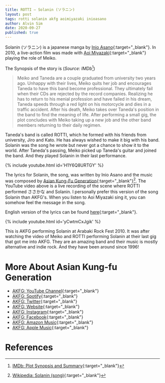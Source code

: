 ```yaml
---
title: ROTTI — Solanin (ソラニン)
layout: post
tags: rotti solanin akfg aoimiyazaki inioasano
author: Alvin Sim
date: 2020-09-27
published: true
---
```


Solanin (ソラニン) is a japanese manga by [Inio Asano](https://en.wikipedia.org/wiki/Inio_Asano){:target="_blank"}. In 2010, a live-action film was made with [Aoi Miyazaki](https://en.wikipedia.org/wiki/Aoi_Miyazaki){:target="_blank"} playing the role of Meiko.

The Synopsis of the story is (_Source: IMDb_[^1])

> Meiko and Taneda are a couple graduated from university two years ago. Unhappy with their lives, Meiko quits her job and encourages Taneda to have this band become professional. They ultimately fail when their CDs are rejected by the record companies. Realizing he has to return to his menial profession and have failed in his dream, Taneda speeds through a red light on his motorcycle and dies in a traffic accident. After his death, Meiko takes over Taneda's position in the band to find the meaning of life. After performing a small gig, the plot concludes with Meiko taking up a new job and the other band members returning to their daily regimen.

Taneda's band is called ROTTI, which he formed with his friends from university, Jiro and Kato. He has always wished to make it big with his band. Solanin was the song he wrote but never got a chance to show it to the world. After Taneda's passing, Meiko picked up Taneda's guitar and joined the band. And they played Solanin in their last performance.

{% include youtube.html id='H1Y6Q8URTGY' %}

The lyrics for Solanin, the song, was written by Inio Asano and the music was composed by [Asian Kung-Fu Generation](https://en.wikipedia.org/wiki/Asian_Kung-Fu_Generation){:target="_blank"}[^2]. The YouTube video above is a live recording of the scene where ROTTI performed ささかな and Solanin. I personally prefer this version of the song Solanin than AKFG's. When you listen to Aoi Miyazaki sing it, you can somehow feel the message in the song.

English version of the lyrics can be found [here](http://www.songlyrics.com/asian-kung-fu-generation/solanin-lyrics/){:target="_blank"}.

{% include youtube.html id='yCwtmCxJgik' %}

This is AKFG performing Solanin at Arabaki Rock Fest 2010. It was after watching the video of Meiko and ROTTI performing Solanin at their last gig that got me into AKFG. They are an amazing band and their music is mostly alternative and indie rock. And they have been around since 1996!

# More About Asian Kung-fu Generation

- [AKFG: YouTube Channel](https://www.youtube.com/channel/UC3J-txytRWiRtNXrLS95eEw){:target="_blank"}
- [AKFG: Spotify](https://open.spotify.com/artist/0MK8l3nURwwQIjafvXoJJt){:target="_blank"}
- [AKFG: Twitter](https://twitter.com/AKG_information){:target="_blank"}
- [AKFG: Website](http://www.asiankung-fu.com){:target="_blank"}
- [AKFG: Instagram](https://www.instagram.com/asiankungfugenerationofficial/){:target="_blank"}
- [AKFG: Facebook](https://www.facebook.com/Asian-Kung-Fu-Generation-400400769008){:target="_blank"}
- [AKFG: Amazon Music](https://music.amazon.com.au/artists/B001JQGAVC){:target="_blank"}
- [AKFG: Apple Music](https://music.apple.com/us/artist/asian-kung-fu-generation/295201343){:target="_blank"}

# References

[^1]: [IMDb: Plot Synopsis and Summary](https://imdb.com/title/tt1415228/plotsummary?ref_=tt_ov_pl){:target="_blank"}
[^2]: [Wikipedia: Solanin (song)](https://en.wikipedia.org/wiki/Solanin_(song)){:target="_blank"}

